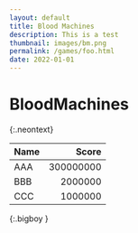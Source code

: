 ```yaml
---
layout: default
title: Blood Machines
description: This is a test
thumbnail: images/bm.png
permalink: /games/foo.html
date: 2022-01-01
---
```


# BloodMachines
{:.neontext}

| Name | Score |
| :---- | ----: |
| AAA | 300000000 |
| BBB | 2000000 |
| CCC | 1000000 |
{:.bigboy }